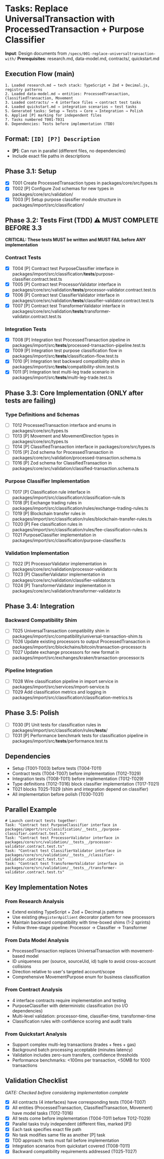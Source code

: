 # Tasks: Replace UniversalTransaction with ProcessedTransaction + Purpose Classifier

**Input**: Design documents from `/specs/001-replace-universaltransaction-with/`
**Prerequisites**: research.md, data-model.md, contracts/, quickstart.md

## Execution Flow (main)

```
1. Loaded research.md → tech stack: TypeScript + Zod + Decimal.js, registry patterns
2. Loaded data-model.md → entities: ProcessedTransaction, ClassifiedTransaction, Movement
3. Loaded contracts/ → 4 interface files → contract test tasks
4. Loaded quickstart.md → integration scenarios → test tasks
5. Generated tasks: Setup → Tests → Core → Integration → Polish
6. Applied [P] marking for independent files
7. Tasks numbered T001-T031
8. Dependencies: Tests before implementation (TDD)
```

## Format: `[ID] [P?] Description`

- **[P]**: Can run in parallel (different files, no dependencies)
- Include exact file paths in descriptions

## Phase 3.1: Setup

- [x] T001 Create ProcessedTransaction types in packages/core/src/types.ts
- [x] T002 [P] Configure Zod schemas for new types in packages/core/src/validation/
- [x] T003 [P] Setup purpose classifier module structure in packages/import/src/classification/

## Phase 3.2: Tests First (TDD) ⚠️ MUST COMPLETE BEFORE 3.3

**CRITICAL: These tests MUST be written and MUST FAIL before ANY implementation**

### Contract Tests

- [x] T004 [P] Contract test PurposeClassifier interface in packages/import/src/classification/**tests**/purpose-classifier.contract.test.ts
- [x] T005 [P] Contract test ProcessorValidator interface in packages/core/src/validation/**tests**/processor-validator.contract.test.ts
- [x] T006 [P] Contract test ClassifierValidator interface in packages/core/src/validation/**tests**/classifier-validator.contract.test.ts
- [x] T007 [P] Contract test TransformerValidator interface in packages/core/src/validation/**tests**/transformer-validator.contract.test.ts

### Integration Tests

- [x] T008 [P] Integration test ProcessedTransaction pipeline in packages/import/src/**tests**/processed-transaction-pipeline.test.ts
- [x] T009 [P] Integration test purpose classification flow in packages/import/src/**tests**/classification-flow.test.ts
- [x] T010 [P] Integration test backward compatibility shim in packages/import/src/**tests**/compatibility-shim.test.ts
- [x] T011 [P] Integration test multi-leg trade scenario in packages/import/src/**tests**/multi-leg-trade.test.ts

## Phase 3.3: Core Implementation (ONLY after tests are failing)

### Type Definitions and Schemas

- [ ] T012 ProcessedTransaction interface and enums in packages/core/src/types.ts
- [ ] T013 [P] Movement and MovementDirection types in packages/core/src/types.ts
- [ ] T014 [P] ClassifiedTransaction interface in packages/core/src/types.ts
- [ ] T015 [P] Zod schema for ProcessedTransaction in packages/core/src/validation/processed-transaction.schema.ts
- [ ] T016 [P] Zod schema for ClassifiedTransaction in packages/core/src/validation/classified-transaction.schema.ts

### Purpose Classifier Implementation

- [ ] T017 [P] Classification rule interface in packages/import/src/classification/classification-rule.ts
- [ ] T018 [P] Exchange trading rules in packages/import/src/classification/rules/exchange-trading-rules.ts
- [ ] T019 [P] Blockchain transfer rules in packages/import/src/classification/rules/blockchain-transfer-rules.ts
- [ ] T020 [P] Fee classification rules in packages/import/src/classification/rules/fee-classification-rules.ts
- [ ] T021 PurposeClassifier implementation in packages/import/src/classification/purpose-classifier.ts

### Validation Implementation

- [ ] T022 [P] ProcessorValidator implementation in packages/core/src/validation/processor-validator.ts
- [ ] T023 [P] ClassifierValidator implementation in packages/core/src/validation/classifier-validator.ts
- [ ] T024 [P] TransformerValidator implementation in packages/core/src/validation/transformer-validator.ts

## Phase 3.4: Integration

### Backward Compatibility Shim

- [ ] T025 UniversalTransaction compatibility shim in packages/import/src/compatibility/universal-transaction-shim.ts
- [ ] T026 Update existing processors to output ProcessedTransaction in packages/import/src/blockchains/bitcoin/transaction-processor.ts
- [ ] T027 Update exchange processors for new format in packages/import/src/exchanges/kraken/transaction-processor.ts

### Pipeline Integration

- [ ] T028 Wire classification pipeline in import service in packages/import/src/services/import-service.ts
- [ ] T029 Add classification metrics and logging in packages/import/src/classification/classification-metrics.ts

## Phase 3.5: Polish

- [ ] T030 [P] Unit tests for classification rules in packages/import/src/classification/rules/**tests**/
- [ ] T031 [P] Performance benchmark tests for classification pipeline in packages/import/src/**tests**/performance.test.ts

## Dependencies

- Setup (T001-T003) before tests (T004-T011)
- Contract tests (T004-T007) before implementation (T012-T029)
- Integration tests (T008-T011) before implementation (T012-T029)
- Type definitions (T012-T016) block classifier implementation (T017-T021)
- T021 blocks T025-T029 (shim and integration depend on classifier)
- All implementation before polish (T030-T031)

## Parallel Example

```
# Launch contract tests together:
Task: "Contract test PurposeClassifier interface in packages/import/src/classification/__tests__/purpose-classifier.contract.test.ts"
Task: "Contract test ProcessorValidator interface in packages/core/src/validation/__tests__/processor-validator.contract.test.ts"
Task: "Contract test ClassifierValidator interface in packages/core/src/validation/__tests__/classifier-validator.contract.test.ts"
Task: "Contract test TransformerValidator interface in packages/core/src/validation/__tests__/transformer-validator.contract.test.ts"
```

## Key Implementation Notes

### From Research Analysis

- Extend existing TypeScript + Zod + Decimal.js patterns
- Use existing `@RegisterApiClient` decorator pattern for new processors
- Maintain backward compatibility with time-boxed shims (1-2 sprints)
- Follow three-stage pipeline: Processor → Classifier → Transformer

### From Data Model Analysis

- ProcessedTransaction replaces UniversalTransaction with movement-based model
- ID uniqueness per (source, sourceUid, id) tuple to avoid cross-account collisions
- Direction relative to user's targeted account/scope
- Comprehensive MovementPurpose enum for business classification

### From Contract Analysis

- 4 interface contracts require implementation and testing
- PurposeClassifier with deterministic classification (no I/O dependencies)
- Multi-level validation: processor-time, classifier-time, transformer-time
- Classification rules with confidence scoring and audit trails

### From Quickstart Analysis

- Support complex multi-leg transactions (trades + fees + gas)
- Background batch processing acceptable (minutes latency)
- Validation includes zero-sum transfers, confidence thresholds
- Performance benchmarks: <100ms per transaction, <50MB for 1000 transactions

## Validation Checklist

_GATE: Checked before considering implementation complete_

- [x] All contracts (4 interfaces) have corresponding tests (T004-T007)
- [x] All entities (ProcessedTransaction, ClassifiedTransaction, Movement) have model tasks (T012-T016)
- [x] All tests come before implementation (T004-T011 before T012-T029)
- [x] Parallel tasks truly independent (different files, marked [P])
- [x] Each task specifies exact file path
- [x] No task modifies same file as another [P] task
- [x] TDD approach: tests must fail before implementation
- [x] Integration scenarios from quickstart covered (T008-T011)
- [x] Backward compatibility requirements addressed (T025-T027)
